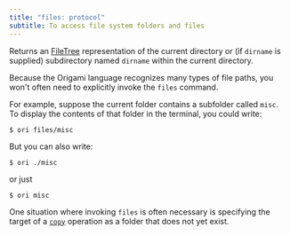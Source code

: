 ```yaml
---
title: "files: protocol"
subtitle: To access file system folders and files
---
```


Returns an [FileTree](/async-tree/FileTree.html) representation of the current directory or (if `dirname` is supplied) subdirectory named `dirname` within the current directory.

Because the Origami language recognizes many types of file paths, you won't often need to explicitly invoke the `files` command.

For example, suppose the current folder contains a subfolder called `misc`. To display the contents of that folder in the terminal, you could write:

```console
$ ori files/misc
```

But you can also write:

```console
$ ori ./misc
```

or just

```console
$ ori misc
```

One situation where invoking `files` is often necessary is specifying the target of a [`copy`](tree/copy.html) operation as a folder that does not yet exist.
